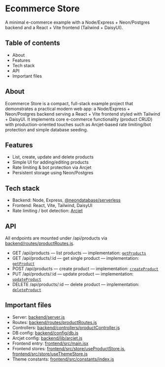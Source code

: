 # Ecommerce Store

A minimal e-commerce example with a Node/Express + Neon/Postgres backend and a React + Vite frontend (Tailwind + DaisyUI).

## Table of contents

- About
- Features
- Tech stack
- API
- Important files

## About

Ecommerce Store is a compact, full-stack example project that demonstrates a practical modern web app: a Node/Express + Neon/Postgres backend serving a React + Vite frontend styled with Tailwind + DaisyUI. It implements core e-commerce functionality (product CRUD) with production-oriented touches such as Arcjet-based rate limiting/bot protection and simple database seeding.

## Features

- List, create, update and delete products
- Simple UI for adding/editing products
- Rate limiting & bot protection via Arcjet
- Persistent storage using Neon/Postgres

## Tech stack

- Backend: Node, Express, [@neondatabase/serverless](backend/config/db.js)
- Frontend: React, Vite, Tailwind, DaisyUI
- Rate limiting / bot detection: [Arcjet](backend/lib/arcjet.js)

## API

All endpoints are mounted under /api/products via [backend/routes/productRoutes.js](backend/routes/productRoutes.js).

- GET /api/products — list products — implementation: [`getProducts`](backend/controllers/productController.js)
- GET /api/products/:id — get single product — implementation: [`getProduct`](backend/controllers/productController.js)
- POST /api/products — create product — implementation: [`createProduct`](backend/controllers/productController.js)
- PUT /api/products/:id — update product — implementation: [`updateProduct`](backend/controllers/productController.js)
- DELETE /api/products/:id — delete product — implementation: [`deleteProduct`](backend/controllers/productController.js)

## Important files

- Server: [backend/server.js](backend/server.js)
- Routes: [backend/routes/productRoutes.js](backend/routes/productRoutes.js)
- Controllers: [backend/controllers/productController.js](backend/controllers/productController.js)
- DB config: [backend/config/db.js](backend/config/db.js)
- Arcjet config: [backend/lib/arcjet.js](backend/lib/arcjet.js)
- Frontend entry: [frontend/src/main.jsx](frontend/src/main.jsx)
- Frontend stores: [frontend/src/store/useProductStore.js](frontend/src/store/useProductStore.js), [frontend/src/store/useThemeStore.js](frontend/src/store/useThemeStore.js)
- Theme constants: [frontend/src/constants/index.js](frontend/src/constants/index.js)
